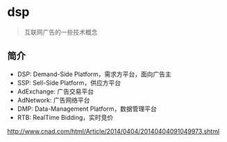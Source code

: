 # dsp

> 互联网广告的一些技术概念


## 简介

* DSP: Demand-Side Platform，需求方平台，面向广告主
* SSP: Sell-Side Platform，供应方平台
* AdExchange: 广告交易平台
* AdNetwork: 广告网络平台
* DMP: Data-Management Platform，数据管理平台
* RTB: RealTime Bidding，实时竞价

<http://www.cnad.com/html/Article/2014/0404/20140404091049973.shtml>
